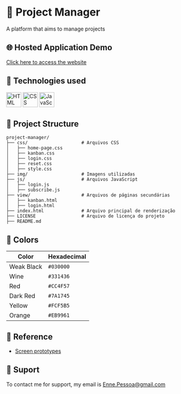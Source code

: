 # 📌 Project Manager
 A platform that aims to manage projects


## 🌐 Hosted Application Demo

 [Click here to access the website](https://enne-amore.github.io/project-manager/)


## 🚀 Technologies used

 <p align="left">
   <img src="https://cdn.jsdelivr.net/gh/devicons/devicon/icons/html5/html5-original.svg" title="HTML" alt="HTML" width="40" height="40"/>
   <img src="https://upload.wikimedia.org/wikipedia/commons/thumb/a/ab/Official_CSS_Logo.svg/2048px-Official_CSS_Logo.svg.png" title="CSS" alt="CSS" width="40" height="40"/>
   <img src="https://cdn.jsdelivr.net/gh/devicons/devicon/icons/javascript/javascript-original.svg" title="JavaScript" alt="JavaScript" width="40" height="40"/>
 </p>


## 📂 Project Structure

 ```plaintext
 project-manager/
 ├── css/                    # Arquivos CSS
 │   ├── home-page.css 
 │   ├── kanban.css 
 │   ├── login.css  
 │   ├── reset.css       
 │   ├── style.css
 ├── img/                    # Imagens utilizadas 
 ├── js/                     # Arquivos JavaScript 
 │   ├── login.js 
 │   ├── subscribe.js 
 ├── view/                   # Arquivos de páginas secundárias 
 │   ├── kanban.html 
 │   ├── login.html 
 ├── index.html              # Arquivo principal de renderização
 ├── LICENSE                 # Arquivo de licença do projeto
 ├── README.md
 ```


## 🌈 Colors

 | Color      | Hexadecimal |
 | ---------- | ----------- |
 | Weak Black | `#030000`   |
 | Wine       | `#331436`   |
 | Red        | `#CC4F57`   |
 | Dark Red   | `#7A1745`   |
 | Yellow     | `#FCF5B5`   |
 | Orange     | `#EB9961`   |


## 🌟 Reference

 - [Screen prototypes](https://www.figma.com/design/gut0f54yTpBwIh1kla9j8y/Challenge-1-SC-(Copy)?node-id=0-1&t=tllTERKyeQqwSnoN-1)


## 🔧 Suport
 To contact me for support, my email is [Enne.Pessoa@gmail.com](mailto:Enne.Pessoa@gmail.com)

